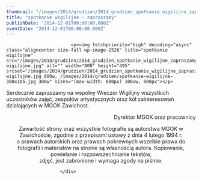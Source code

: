 ```yaml
---
thumbnail: "/images/2014/grudzien/2014_grudzien_spotkanie_wigilijne_zapraszamy_2014_12_spotkanie_wigilijne_zapraszamy_spotkanie-wigilijne.jpg"
title: "spotkanie wigilijne – zapraszamy"
publishDate: "2014-12-01T00:00:00.000Z"
eventDate: "2014-12-01T00:00:00.000Z"
---
```


<div class="entry-content">
							
							<p><img fetchpriority="high" decoding="async" class="aligncenter size-full wp-image-2526" title="spotkanie wigilijne" src="/images/2014/grudzien/2014_grudzien_spotkanie_wigilijne_zapraszamy_2014_12_spotkanie_wigilijne_zapraszamy_spotkanie-wigilijne.jpg" alt="" width="800" height="495" srcset="/images/2014/grudzien/2014_grudzien_spotkanie_wigilijne_zapraszamy_2014_12_spotkanie_wigilijne_zapraszamy_spotkanie-wigilijne.jpg 800w, /images/2014/grudzien/spotkanie-wigilijne-300x185.jpg 300w" sizes="(max-width: 800px) 100vw, 800px"></p>
<p style="text-align: left;">Serdecznie zapraszamy na wspólny Wieczór Wigilijny wszystkich uczestników zajęć, zespołów artystycznych oraz kół zainteresowań działających w MGOK Zawichost.</p>
<p style="text-align: right;">Dyrektor MGOK oraz pracownicy</p>
<p style="text-align: center;">Zawartość strony oraz wszystkie fotografie są autorstwa MGOK w Zawichoście, zgodnie z przepisami ustawy z dnia 4 lutego 1994 r.<br>
o prawach autorskich oraz prawach pokrewnych wszelkie prawa do fotografii i materiałów na stronie są własnością autora. Kopiowanie, powielanie i rozpowszechnianie tekstów,<br>
zdjęć, jest zabronione i wymaga zgody na piśmie.</p>
						
						</div>
